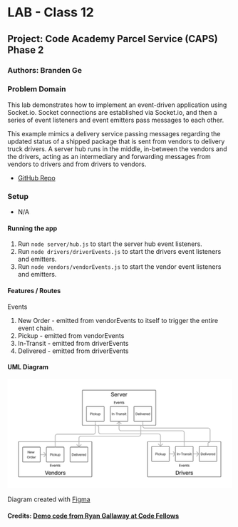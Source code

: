 # LAB - Class 12

## Project: Code Academy Parcel Service (CAPS) Phase 2

### Authors: Branden Ge

### Problem Domain

This lab demonstrates how to implement an event-driven application using Socket.io. Socket connections are established via Socket.io, and then a series of event listeners and event emitters pass messages to each other.

This example mimics a delivery service passing messages regarding the updated status of a shipped package that is sent from vendors to delivery truck drivers. A server hub runs in the middle, in-between the vendors and the drivers, acting as an intermediary and forwarding messages from vendors to drivers and from drivers to vendors.

- [GitHub Repo](https://github.com/brandenge/code-academy-parcel-service-2)

### Setup

- N/A

#### Running the app

1) Run `node server/hub.js` to start the server hub event listeners.
2) Run `node drivers/driverEvents.js` to start the drivers event listeners and emitters.
3) Run `node vendors/vendorEvents.js` to start the vendor event listeners and emitters.

#### Features / Routes

Events

1) New Order - emitted from vendorEvents to itself to trigger the entire event chain.
2) Pickup - emitted from vendorEvents
3) In-Transit - emitted from driverEvents
4) Delivered - emitted from driverEvents

#### UML Diagram

![UML Diagram](uml12.png)

Diagram created with [Figma](https://www.figma.com/)

#### Credits: [Demo code from Ryan Gallaway at Code Fellows](https://github.com/codefellows/seattle-code-javascript-401d48/tree/main/class-12/inclass-demo)
